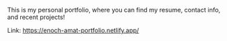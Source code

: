 This is my personal portfolio, where you can find my resume, contact info, and recent projects!

Link: https://enoch-amat-portfolio.netlify.app/